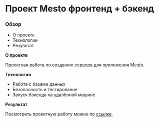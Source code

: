 # Проект Mesto фронтенд + бэкенд

### Обзор

* О проекте
* Технологии
* Результат

**О проекте**

Проектная работа по созданию сервера для приложения Mesto.

**Технологии**

* Работа с базами данных
* Безопасность и тестирование
* Запуск бэкенда на удалённой машине

**Результат**

Посмотреть проектную работу можно по [ссылке](https://marinikulina.github.io/express-mesto-gha/).
